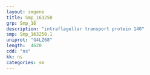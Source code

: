 ```yaml
---
layout: smgene
title: Smp_163250
grp: Smp_16
description: "intraflagellar transport protein 140"
smp: Smp_163250.1
uniprot: "G4LZ68"
length:  4620
cdd: "ns"
kk: ns
categories: sm
---
```

